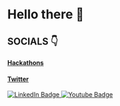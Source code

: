 # Hello there 👋

## SOCIALS 👇

#### [Hackathons](https://devpost.com/DRACrY0?ref_content=user-portfolio&ref_feature=portfolio&ref_medium=global-nav)

#### [Twitter](https://twitter.com/_DRACrY)


<div id="badges">
  <a href="your-linkedin-URL">
    <img src="https://img.shields.io/badge/LinkedIn-blue?style=for-the-badge&logo=linkedin&logoColor=white" alt="LinkedIn Badge"/>
  </a>
  <a href="your-youtube-URL">
    <img src="https://img.shields.io/badge/YouTube-red?style=for-the-badge&logo=youtube&logoColor=white" alt="Youtube Badge"/>
  </a>
</div>  

